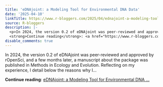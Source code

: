 ```yaml
---
title: 'eDNAjoint: a Modeling Tool for Environmental DNA Data'
date: '2025-04-10'
linkTitle: https://www.r-bloggers.com/2025/04/ednajoint-a-modeling-tool-for-environmental-dna-data/
source: R-bloggers
description: |-
  <p>In 2024, the version 0.2 of eDNAjoint was peer-reviewed and approved by rOpenSci, and a few months later, a manuscript about the package was published in Methods in Ecology and Evolution. Reflecting on my experience, I detail below the reasons why I...</p>
  <strong>Continue reading</strong>: <a href="https://www.r-bloggers.com/2025/04/ednajoint-a-modeling-tool-for-environmental-dna-data/">eDNAjoint: a Modeling Tool for Environmental DNA ...
disable_comments: true
---
```

<p>In 2024, the version 0.2 of eDNAjoint was peer-reviewed and approved by rOpenSci, and a few months later, a manuscript about the package was published in Methods in Ecology and Evolution. Reflecting on my experience, I detail below the reasons why I...</p>
<strong>Continue reading</strong>: <a href="https://www.r-bloggers.com/2025/04/ednajoint-a-modeling-tool-for-environmental-dna-data/">eDNAjoint: a Modeling Tool for Environmental DNA ...